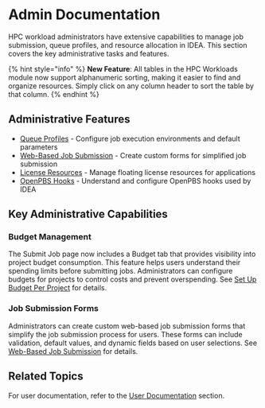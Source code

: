 # Admin Documentation

HPC workload administrators have extensive capabilities to manage job submission, queue profiles, and resource allocation in IDEA. This section covers the key administrative tasks and features.

{% hint style="info" %}
**New Feature**: All tables in the HPC Workloads module now support alphanumeric sorting, making it easier to find and organize resources. Simply click on any column header to sort the table by that column.
{% endhint %}

## Administrative Features

* [Queue Profiles](queue-profiles.md) - Configure job execution environments and default parameters
* [Web-Based Job Submission](create-web-based-job-submission-workflows.md) - Create custom forms for simplified job submission
* [License Resources](configure-floating-license-resources.md) - Manage floating license resources for applications
* [OpenPBS Hooks](openpbs-hooks.md) - Understand and configure OpenPBS hooks used by IDEA

## Key Administrative Capabilities

### Budget Management

The Submit Job page now includes a Budget tab that provides visibility into project budget consumption. This feature helps users understand their spending limits before submitting jobs. Administrators can configure budgets for projects to control costs and prevent overspending. See [Set Up Budget Per Project](../../best-practices/budget/set-up-budget-per-project.md) for details.

### Job Submission Forms

Administrators can create custom web-based job submission forms that simplify the job submission process for users. These forms can include validation, default values, and dynamic fields based on user selections. See [Web-Based Job Submission](create-web-based-job-submission-workflows.md) for details.

## Related Topics

For user documentation, refer to the [User Documentation](../user-documentation/) section.
